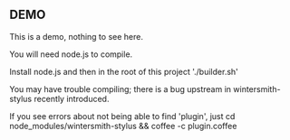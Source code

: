 DEMO
-----
This is a demo, nothing to see here. 

You will need node.js to compile.

Install node.js and then in the root of this project './builder.sh'

You may have trouble compiling; there is a bug upstream in wintersmith-stylus recently introduced.

If you see errors about not being able to find 'plugin', just cd node_modules/wintersmith-stylus && coffee -c plugin.coffee


